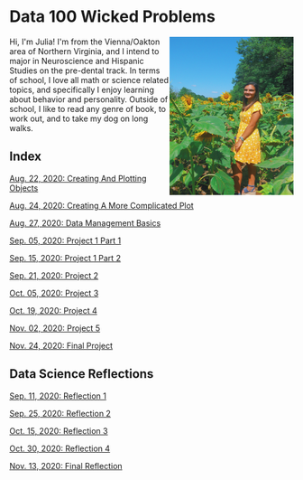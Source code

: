 # Data 100 Wicked Problems

<img align="right" src="E289304E-FA29-4207-9A22-EE124A99EE87.jpeg" width="220" height="280" />

Hi, I'm Julia! I'm from the Vienna/Oakton area of Northern Virginia, and I intend to major in Neuroscience and Hispanic Studies on the pre-dental track. In terms of school, I love all math or science related topics, and specifically I enjoy learning about behavior and personality. Outside of school, I like to read any genre of book, to work out, and to take my dog on long walks. 

## Index
[Aug. 22, 2020: Creating And Plotting Objects](Practice1.md)

[Aug. 24, 2020: Creating A More Complicated Plot](Practice2.md)

[Aug. 27, 2020: Data Management Basics](data_mgt.md)

[Sep. 05, 2020: Project 1 Part 1](project1pt1.md)

[Sep. 15, 2020: Project 1 Part 2](project1pt2.md)

[Sep. 21, 2020: Project 2](project2.md)

[Oct. 05, 2020: Project 3](project3.md)

[Oct. 19, 2020: Project 4](project4.md)

[Nov. 02, 2020: Project 5](project5.md)

[Nov. 24, 2020: Final Project](finalproject.md)

## Data Science Reflections
[Sep. 11, 2020: Reflection 1](DSreflection1.md)

[Sep. 25, 2020: Reflection 2](DSreflection2.md)

[Oct. 15, 2020: Reflection 3](DSreflection3.md)

[Oct. 30, 2020: Reflection 4](DSreflection4.md)

[Nov. 13, 2020: Final Reflection](DSfinalreflection.md)
